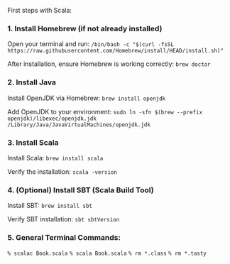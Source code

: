 First steps with Scala:

### 1. Install Homebrew (if not already installed)

Open your terminal and run:
`/bin/bash -c "$(curl -fsSL https://raw.githubusercontent.com/Homebrew/install/HEAD/install.sh)"`

After installation, ensure Homebrew is working correctly:
`brew doctor`


### 2. Install Java

Install OpenJDK via Homebrew:
`brew install openjdk`

Add OpenJDK to your environment:
`sudo ln -sfn $(brew --prefix openjdk)/libexec/openjdk.jdk /Library/Java/JavaVirtualMachines/openjdk.jdk`


### 3. Install Scala
Install Scala:
`brew install scala`

Verify the installation:
`scala -version`


### 4. (Optional) Install SBT (Scala Build Tool)
Install SBT:
`brew install sbt`

Verify SBT installation:
`sbt sbtVersion`


### 5. General Terminal Commands:
`% scalac Book.scala`
`% scala Book.scala`
`% rm *.class`
`% rm *.tasty`